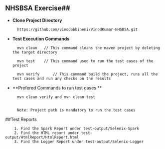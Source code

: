 ## NHSBSA Exercise## 

- **Clone Project Directory**

		https://github.com/vinodobbineni/VinodKumar-NHSBSA.git

- **Test Execution Commands**

		mvn clean	// This command cleans the maven project by deleting the target directory
	
		mvn test 	// This command used to run the test cases of the project
		
		mvn verify  	// This command build the project, runs all the test cases and run any checks on the results 
	
- **Prefered Commands to run test cases ** 	
	
		mvn clean verify and mvn clean test
	
	
		Note: Project path is mandatory to run the test cases

##Test Reports 

		1. Find the Spark Report under test-output/Selenix-Spark
		2. Find the HTML report under test-output/HtmlReport/HtmlReport.html
		3. Find the Logger Report under test-output/Selenix-Logger



